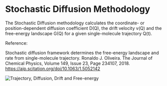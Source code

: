 # Stochastic Diffusion Methodology
The Stochastic Diffusion methodology calculates the coordinate- or position-dependent diffusion coefficient D(Q), the drift velocity v(Q) and the free-energy landscape G(Q) for a given single-molecule trajectory Q(t).

Reference:

Stochastic diffusion framework determines the free-energy landscape and rate from single-molecule trajectory. Ronaldo J. Oliveira. The Journal of Chemical Physics, Volume 149, Issue 23, Page 234107, 2018. 
https://aip.scitation.org/doi/10.1063/1.5052142

![Trajectory, Diffusion, Drift and Free-energy](https://github.com/ronaldolab/stochastic_diffusion/blob/master/DVF.png)
